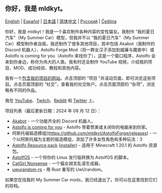 ## 你好，我是 mldkyt。

[English](https://github.com/mldkyt/mldkyt/blob/main//README.md) | [Español](https://github.com/mldkyt/mldkyt/blob/main//README_ES.md) | [日本語](https://github.com/mldkyt/mldkyt/blob/main//README_JA.md) | [简体中文](https://github.com/mldkyt/mldkyt/blob/main//README_CN.md) | [Русский](https://github.com/mldkyt/mldkyt/blob/main//README_RU.md) | [Čeština](https://github.com/mldkyt/mldkyt/blob/main//README_CZ.md)

你好，我是 mldkyt！我是一个喜欢制作各种内容的变性猫女。我制作 “我的夏日汽车”（My Summer Car）模型，但我并不以 “我的夏日汽车”（My Summer Car）模型制作者自居。我还制作了很多其他项目，其中包括 Akabot（我制作的 Discord 机器人）、Astolfo Forge Mod（将一群女汉子添加到威廉与魔兽中）或 Astolfo is coming for you（Astolfo 来找你了），这是一个窗口程序，Astolfo 会来到你身边，称你为伟大的人类。我有时还会制作 YouTube 视频，介绍我的项目、MOD、成功经验、教程和其他内容。

我有一个[包含我的项目的网站](https://mldkyt.com/)。点击顶部的 “项目 ”并滚动页面，即可浏览这些项目。点击页面顶部的 “社交”，查看我的社交账户。点击页面顶部的 “杂项”，浏览略有不同的作品。

我在 [YouTube](https://youtube.com/@mldkyt)、[Twitch](https://twitch.tv/mldkyt)、[Reddit](https://reddit.com/u/mldkyt) 和 [Twitter](https://twitter.com/@mldkyt) 上。

项目列表（最后更新日期：2024 年 08 月 12 日）：

- [Akabot](https://mldkyt.com/project/akabot) - 一个功能齐全的 Discord 机器人。
- [Astolfo is coming for you](https://github.com/mldkyt/AstolfoIsComingForYou/releases) - Astolfo 带着赞美或关闭你的电脑来到你家。
- 阿斯托福锻造模组](https://github.com/mldkyt/AstolfoForge/releases) - 一个以阿斯托福为主题的锻造模组，添加了许多女性角色和多种玩法：3
- [Astolfo Resource pack](https://github.com/mldkyt/AstolfoResourcePack) ([installer](https://github.com/mldkyt/AstolfoResourcePackInstaller/releases/)) - 适用于 Minecraft 1.20.1 的 Astolfo 资源包。
- [AstolfOS](https://github.com/mldkyt/AstolfOS/wiki/) - 一个将你的 Linux 发行版转换为 AstolfOS 的脚本。
- [CatGirl Nonsense](https://mldkyt.com/project/catgirlnonsense/) - 一个猫女胡言乱语生成器。
- [uwurandom-rs](https://github.com/mldkyt/uwurandom-rs/) - 用 Rust 重写的 UwUrandom。

如果您在找我的 My Summer Car mods，我已经退出了。你可以在这里找到它们的存档。